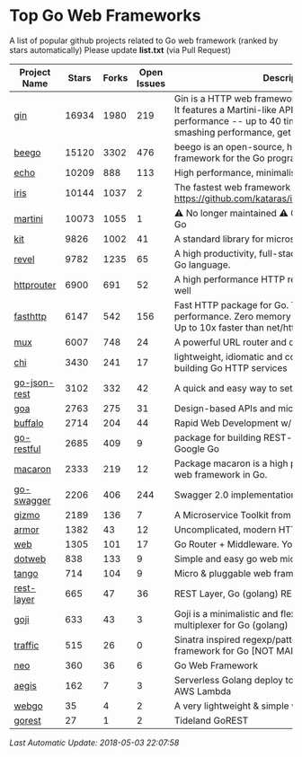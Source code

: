 # Top Go Web Frameworks
A list of popular github projects related to Go web framework (ranked by stars automatically)
Please update **list.txt** (via Pull Request)

| Project Name | Stars | Forks | Open Issues | Description |
| ------------ | ----- | ----- | ----------- | ----------- |
| [gin](https://github.com/gin-gonic/gin) | 16934 | 1980 | 219 | Gin is a HTTP web framework written in Go (Golang). It features a Martini-like API with much better performance -- up to 40 times faster. If you need smashing performance, get yourself some Gin. |
| [beego](https://github.com/astaxie/beego) | 15120 | 3302 | 476 | beego is an open-source, high-performance web framework for the Go programming language. |
| [echo](https://github.com/labstack/echo) | 10209 | 888 | 113 | High performance, minimalist Go web framework |
| [iris](https://github.com/kataras/iris) | 10144 | 1037 | 2 | The fastest web framework for Go in (THIS) Earth https://github.com/kataras/iris/tree/master/_examples |
| [martini](https://github.com/go-martini/martini) | 10073 | 1055 | 1 | ⚠️ No longer maintained ⚠️  Classy web framework for Go |
| [kit](https://github.com/go-kit/kit) | 9826 | 1002 | 41 | A standard library for microservices. |
| [revel](https://github.com/revel/revel) | 9782 | 1235 | 65 | A high productivity, full-stack web framework for the Go language. |
| [httprouter](https://github.com/julienschmidt/httprouter) | 6900 | 691 | 52 | A high performance HTTP request router that scales well |
| [fasthttp](https://github.com/valyala/fasthttp) | 6147 | 542 | 156 | Fast HTTP package for Go. Tuned for high performance. Zero memory allocations in hot paths. Up to 10x faster than net/http |
| [mux](https://github.com/gorilla/mux) | 6007 | 748 | 24 | A powerful URL router and dispatcher for golang. |
| [chi](https://github.com/go-chi/chi) | 3430 | 241 | 17 | lightweight, idiomatic and composable router for building Go HTTP services |
| [go-json-rest](https://github.com/ant0ine/go-json-rest) | 3102 | 332 | 42 | A quick and easy way to setup a RESTful JSON API |
| [goa](https://github.com/goadesign/goa) | 2763 | 275 | 31 | Design-based APIs and microservices in Go |
| [buffalo](https://github.com/gobuffalo/buffalo) | 2714 | 204 | 44 | Rapid Web Development w/ Go |
| [go-restful](https://github.com/emicklei/go-restful) | 2685 | 409 | 9 | package for building REST-style Web Services using Google Go |
| [macaron](https://github.com/go-macaron/macaron) | 2333 | 219 | 12 | Package macaron is a high productive and modular web framework in Go. |
| [go-swagger](https://github.com/go-swagger/go-swagger) | 2206 | 406 | 244 | Swagger 2.0 implementation for go |
| [gizmo](https://github.com/NYTimes/gizmo) | 2189 | 136 | 7 | A Microservice Toolkit from The New York Times |
| [armor](https://github.com/labstack/armor) | 1382 | 43 | 12 | Uncomplicated, modern HTTP server |
| [web](https://github.com/gocraft/web) | 1305 | 101 | 17 | Go Router + Middleware. Your Contexts. |
| [dotweb](https://github.com/devfeel/dotweb) | 838 | 133 | 9 | Simple and easy go web micro framework |
| [tango](https://github.com/lunny/tango) | 714 | 104 | 9 | Micro & pluggable web framework for Go |
| [rest-layer](https://github.com/rs/rest-layer) | 665 | 47 | 36 | REST Layer, Go (golang) REST API framework |
| [goji](https://github.com/goji/goji) | 633 | 43 | 3 | Goji is a minimalistic and flexible HTTP request multiplexer for Go (golang) |
| [traffic](https://github.com/pilu/traffic) | 515 | 26 | 0 | Sinatra inspired regexp/pattern mux and web framework for Go [NOT MAINTAINED] |
| [neo](https://github.com/ivpusic/neo) | 360 | 36 | 6 | Go Web Framework |
| [aegis](https://github.com/tmaiaroto/aegis) | 162 | 7 | 3 | Serverless Golang deploy tool and framework for AWS Lambda |
| [webgo](https://github.com/bnkamalesh/webgo) | 35 | 4 | 2 | A very lightweight & simple web framework for Go |
| [gorest](https://github.com/tideland/gorest) | 27 | 1 | 2 | Tideland GoREST |

*Last Automatic Update: 2018-05-03 22:07:58*